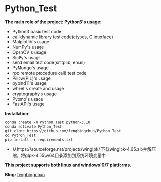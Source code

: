 # Python_Test
**The main role of the project: Python3's usage:**
- Python3 basic test code
- call dynamic library test code(ctypes, C interface)
- Matplotlib's usage
- NumPy's usage
- OpenCV's usage
- SicPy's usage
- send email test code(smtplib, email)
- PyMongo's usage
- rpc(remote procedure call) test code
- Pillow(PIL)'s usage
- pybind11's usage
- wheel's create and usage
- cryptography's usage
- Pyomo's usage
- FastAPI's usage

**Installation:**
```
conda create -n Python_Test python=3.10
conda activate Python_Test
git clone https://github.com/fengbingchun/Python_Test
cd Python_Test
pip install -r requirements.txt
```
- 从https://sourceforge.net/projects/winglpk/ 下载winglpk-4.65.zip并解压缩，将glpk-4.65\w64目录添加到系统环境变量中

**This project supports both linux and windows10/7 platforms.**

**Blog:** [fengbingchun](http://blog.csdn.net/fengbingchun/article/category/1244795)
